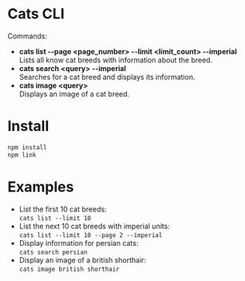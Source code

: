 # Cats CLI

Commands:
  - **cats list --page &lt;page_number&gt; --limit &lt;limit_count&gt; --imperial**  
  Lists all know cat breeds with information about the breed.
  - **cats search &lt;query&gt; --imperial**  
  Searches for a cat breed and displays its information.
  - **cats image &lt;query&gt;**  
  Displays an image of a cat breed.

# Install

```bash
npm install
npm link
```

# Examples

  - List the first 10 cat breeds:  
  `cats list --limit 10`
  - List the next 10 cat breeds with imperial units:  
  `cats list --limit 10 --page 2 --imperial`
  - Display information for persian cats:  
  `cats search persian`
  - Display an image of a british shorthair:  
  `cats image british shorthair`
